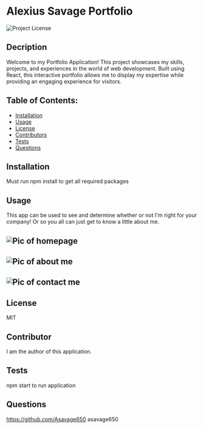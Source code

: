 # Alexius Savage Portfolio

![Project License](https://img.shields.io/badge/License-MIT-red)

## Decription

Welcome to my Portfolio Application! This project showcases my skills, projects, and experiences in the world of web development. Built using React, this interactive portfolio allows me to display my expertise while providing an engaging experience for visitors.

## Table of Contents:

- [Installation](#installation)
- [Usage](#usage)
- [License](#license)
- [Contributors](#contributors)
- [Tests](#tests)
- [Questions](#questions)

## Installation

Must run npm install to get all required packages

## Usage

This app can be used to see and determine whether or not I'm right for your company! Or so you all can just get to know a little about me.

## ![Pic of homepage](<'#../../src/assets/images/2023-08-16%20(12).png'>)

## ![Pic of about me](<#../../src/assets/images/2023-08-16%20(13).png>)

## ![Pic of contact me](<#../../src/assets/images/2023-08-16%20(14 ).png>)

## License

MIT

## Contributor

I am the author of this application.

## Tests

npm start to run application

## Questions

https://github.com/Asavage650 asavage650
